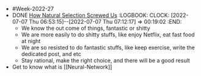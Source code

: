 - #Week-2022-27
- DONE [How Natural Selection Screwed Us](https://moretothat.com/how-natural-selection-screwed-us/)
  :LOGBOOK:
  CLOCK: [2022-07-07 Thu 06:53:15]--[2022-07-07 Thu 07:12:17] =>  00:19:02
  :END:
	- We know the out come of things, fantastic or shitty
	- We are more easily to do shitty stuffs, like enjoy Netflix, eat fast food at night
	- We are so resisted to do fantastic stuffs, like keep exercise, write the dedicated post, and etc
	- Stay rational, make the right choice, and there will be a good result
- Get to know what is [[Neural-Network]]